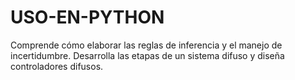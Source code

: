 # USO-EN-PYTHON
Comprende cómo elaborar las reglas de inferencia y el manejo de incertidumbre. Desarrolla las etapas de un sistema difuso y diseña controladores difusos.
